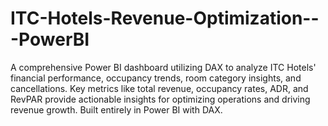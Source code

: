 # ITC-Hotels-Revenue-Optimization---PowerBI
A comprehensive Power BI dashboard utilizing DAX to analyze ITC Hotels' financial performance, occupancy trends, room category insights, and cancellations. Key metrics like total revenue, occupancy rates, ADR, and RevPAR provide actionable insights for optimizing operations and driving revenue growth. Built entirely in Power BI with DAX.
